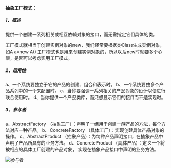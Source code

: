 #### **抽象工厂模式：**

##### 1、概述

提供一个创建一系列相关或相互依赖对象的接口，而无需指定它们具体的类。

工厂模式就相当于创建实例对象的new，我们经常要根据类Class生成实例对象，如A a=new A()
工厂模式也是用来创建实例对象的，所以以后new时就要多个心眼，是否可以考虑实用工厂模式。

##### 2、适用性

a、一个系统要独立于它的产品的创建、组合和表示时。
b、一个系统要由多个产品系列中的一个来配置时。
c、当你要强调一系列相关的产品对象的设计以便进行联合使用时。
d、当你提供一个产品类库，而只想显示它们的接口而不是实现时。

##### 3、参与者

a、AbstractFactory （抽象工厂）：声明了一组用于创建一族产品的方法，每个方法对应一种产品。
b、ConcreteFactory （具体工厂）：实现创建具体产品对象的操作。
c、AbstractProduct （抽象产品）：为每种产品声明接口，在抽象产品中声明了产品所具有的业务方法。
d、ConcreteProduct （具体产品）：定义一个将被相应的具体工厂创建的产品对象， 实现在抽象产品接口中声明的业务方法。

![参与者](E:\JavaTool\Knowledge\Java\DesignPatterns\AbstractFactory\src\main\resources\参与者.jpg)



